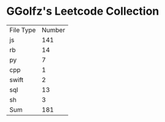 # GGolfz's Leetcode Collection

<table><tr><td>File Type</td><td>Number</td></tr><tr><td>js</td><td>141</td></tr><tr><td>rb</td><td>14</td></tr><tr><td>py</td><td>7</td></tr><tr><td>cpp</td><td>1</td></tr><tr><td>swift</td><td>2</td></tr><tr><td>sql</td><td>13</td></tr><tr><td>sh</td><td>3</td></tr><tr><td>Sum</td><td>181</td></tr></table>